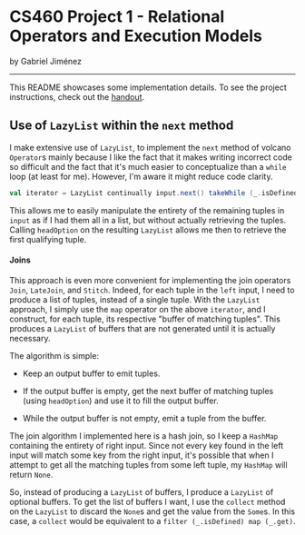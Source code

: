 # CS460 Project 1 - Relational Operators and Execution Models

by Gabriel Jiménez

---

This README showcases some implementation details.
To see the project instructions, check out the [handout](./handout.pdf).


## Use of `LazyList` within the `next` method

I make extensive use of `LazyList`, to implement the `next` method of volcano `Operator`s mainly because I like the fact that it makes
writing incorrect code so difficult and the fact that it's much easier to conceptualize than a `while` loop (at least for me).
However, I'm aware it might reduce code clarity.

```scala
val iterator = LazyList continually input.next() takeWhile (_.isDefined) map (_.get)
```

This allows me to easily manipulate the entirety of the remaining tuples in `input`
as if I had them all in a list, but without actually retrieving the tuples.
Calling `headOption` on the resulting `LazyList` allows me then to retrieve the first
qualifying tuple.

#### Joins

This approach is even more convenient for implementing the join operators `Join`, `LateJoin`, and `Stitch`.
Indeed, for each tuple in the `left` input, I need to produce a list of tuples, instead of a single
tuple.
With the `LazyList` approach, I simply use the `map` operator on the above
`iterator`, and I construct, for each tuple, its respective "buffer of matching tuples".
This produces a `LazyList` of buffers that are not generated until it is actually
necessary.

The algorithm is simple:

- Keep an output buffer to emit tuples.

- If the output buffer is empty, get the next buffer of matching tuples (using `headOption`)
and use it to fill the output buffer.

- While the output buffer is not empty, emit a tuple from the buffer.

The join algorithm I implemented here is a hash join,
so I keep a `HashMap` containing the entirety of right input. Since not every
key found in the left input will match some key from the right input,
it's possible that when I attempt to get all the matching tuples from some
left tuple, my `HashMap` will return `None`.

So, instead of producing a `LazyList` of buffers, I produce a `LazyList` of optional
buffers.
To get the list of buffers I want, I use the `collect` method on the `LazyList`
to discard the `None`s and get the value from the `Some`s.
In this case, a `collect` would be equivalent to a `filter (_.isDefined) map (_.get)`.



